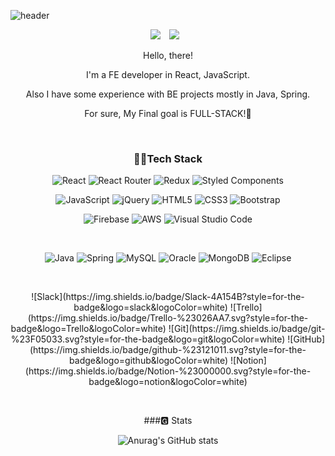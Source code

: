 ![header](https://capsule-render.vercel.app/api?type=waving&color=auto&height=250&section=header&text=Seora's&fontSize=50&animation=fadeIn&fontAlignY=38)


<div align="center">
  <p>
    <a href="https://velog.io/@stella08" target="_blank"><img src="https://img.shields.io/badge/Velog-EA4AAA?style=flat&logo=GitHub Sponsors&logoColor=white"/></a>
    <a href="mailto:seorachoi08@gmail.com" target="_blank"><img src="http://img.shields.io/badge/Gmail-EA4335?style=flat&logo=Gmail&logoColor=white&link=https://i987412563i@gmail.com" style="height : auto; margin-left : 10px; margin-right : 10px;"/></a>
  </p>
  
  <p>Hello, there!<p>
  <p>I'm a FE developer in React, JavaScript.<p>
  <p>Also I have some experience with BE projects mostly in Java, Spring.<p>
  <p>For sure, My Final goal is FULL-STACK!🌸<p>
  <br>
  

  ### 💪🏻Tech Stack
  
<p>  
  
![React](https://img.shields.io/badge/react-%2320232a.svg?style=for-the-badge&logo=react&logoColor=%2361DAFB)
![React Router](https://img.shields.io/badge/React_Router-CA4245?style=for-the-badge&logo=react-router&logoColor=white)
![Redux](https://img.shields.io/badge/redux-%23593d88.svg?style=for-the-badge&logo=redux&logoColor=white)
![Styled Components](https://img.shields.io/badge/styled--components-DB7093?style=for-the-badge&logo=styled-components&logoColor=white)

</p>
<p>  
  
![JavaScript](https://img.shields.io/badge/javascript-%23323330.svg?style=for-the-badge&logo=javascript&logoColor=%23F7DF1E)
![jQuery](https://img.shields.io/badge/jquery-%230769AD.svg?style=for-the-badge&logo=jquery&logoColor=white)
![HTML5](https://img.shields.io/badge/html5-%23E34F26.svg?style=for-the-badge&logo=html5&logoColor=white)
![CSS3](https://img.shields.io/badge/css3-%231572B6.svg?style=for-the-badge&logo=css3&logoColor=white)
![Bootstrap](https://img.shields.io/badge/bootstrap-%23563D7C.svg?style=for-the-badge&logo=bootstrap&logoColor=white)

</p>
<p>  
  
![Firebase](https://img.shields.io/badge/firebase-%23039BE5.svg?style=for-the-badge&logo=firebase)
![AWS](https://img.shields.io/badge/AWS-%23FF9900.svg?style=for-the-badge&logo=amazon-aws&logoColor=white)
![Visual Studio Code](https://img.shields.io/badge/Visual%20Studio%20Code-0078d7.svg?style=for-the-badge&logo=visual-studio-code&logoColor=white)

</p>
<br>
<p>  
  
![Java](https://img.shields.io/badge/java-%23ED8B00.svg?style=for-the-badge&logo=java&logoColor=white)
![Spring](https://img.shields.io/badge/spring-%236DB33F.svg?style=for-the-badge&logo=spring&logoColor=white)
![MySQL](https://img.shields.io/badge/mysql-%2300f.svg?style=for-the-badge&logo=mysql&logoColor=white)
![Oracle](https://img.shields.io/badge/Oracle-F80000?style=for-the-badge&logo=oracle&logoColor=white)
![MongoDB](https://img.shields.io/badge/MongoDB-%234ea94b.svg?style=for-the-badge&logo=mongodb&logoColor=white)
![Eclipse](https://img.shields.io/badge/Eclipse-FE7A16.svg?style=for-the-badge&logo=Eclipse&logoColor=white)

</p>
<br>
 
<p>
![Slack](https://img.shields.io/badge/Slack-4A154B?style=for-the-badge&logo=slack&logoColor=white)
![Trello](https://img.shields.io/badge/Trello-%23026AA7.svg?style=for-the-badge&logo=Trello&logoColor=white)
![Git](https://img.shields.io/badge/git-%23F05033.svg?style=for-the-badge&logo=git&logoColor=white)
![GitHub](https://img.shields.io/badge/github-%23121011.svg?style=for-the-badge&logo=github&logoColor=white)
![Notion](https://img.shields.io/badge/Notion-%23000000.svg?style=for-the-badge&logo=notion&logoColor=white)
 </p>

<br>
  
  ###🅶 Stats
  
![Anurag's GitHub stats](https://github-readme-stats.vercel.app/api?username=Seol827&&show_icons=true&theme=graywhite)

</div>











